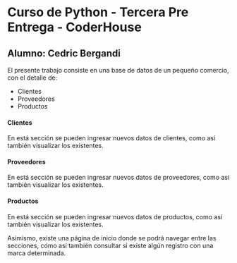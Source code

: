 # Curso de Python - Tercera Pre Entrega - CoderHouse
## Alumno: Cedric Bergandi

El presente trabajo consiste en una base de datos de un pequeño comercio, con el detalle de:
- Clientes
- Proveedores
- Productos

#### Clientes
En está sección se pueden ingresar nuevos datos de clientes, como así también visualizar los existentes.

#### Proveedores
En está sección se pueden ingresar nuevos datos de proveedores, como así también visualizar los existentes.

#### Productos
En está sección se pueden ingresar nuevos datos de productos, como así también visualizar los existentes.


Asimismo, existe una página de inicio donde se podrá navegar entre las secciones, cómo así también consultar si existe algún registro con una marca determinada.